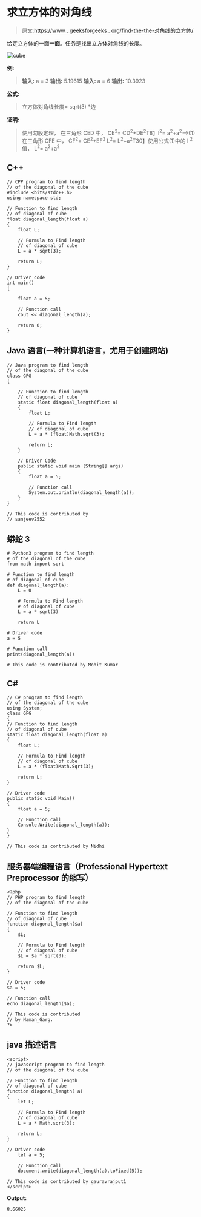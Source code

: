 # 求立方体的对角线

> 原文:[https://www . geeksforgeeks . org/find-the-the-对角线的立方体/](https://www.geeksforgeeks.org/find-the-diagonal-of-the-cube/)

给定立方体的一面**一面**。任务是找出立方体对角线的长度。

![cube](img/68639527b2f06328bd89cf9a57000596.png)

**例:**

> **输入:** a = 3
> **输出:** 5.19615
> **输入:** a = 6
> **输出:** 10.3923

**公式:**

> 立方体对角线长度= sqrt(3) *边

**证明:**

> 使用勾股定理，
> 在三角形 CED 中，
> CE<sup>2</sup>= CD<sup>2</sup>+DE<sup>2</sup>T8】l<sup>2</sup>= a<sup>2</sup>+a<sup>2</sup>—>(1)
> 在三角形 CFE 中，
> CF<sup>2</sup>= CE<sup>2</sup>+EF<sup>2</sup>
> L<sup>2</sup>= L<sup>2</sup>+a<sup>2</sup>T30】使用公式(1)中的 l <sup>2</sup> 值，
> L<sup>2</sup>= a<sup>2</sup>+a<sup>2</sup>

## C++

```
// CPP program to find length
// of the diagonal of the cube
#include <bits/stdc++.h>
using namespace std;

// Function to find length
// of diagonal of cube
float diagonal_length(float a)
{
    float L;

    // Formula to Find length
    // of diagonal of cube
    L = a * sqrt(3);

    return L;
}

// Driver code
int main()
{

    float a = 5;

    // Function call
    cout << diagonal_length(a);

    return 0;
}
```

## Java 语言(一种计算机语言，尤用于创建网站)

```
// Java program to find length
// of the diagonal of the cube
class GFG
{

    // Function to find length
    // of diagonal of cube
    static float diagonal_length(float a)
    {
        float L;

        // Formula to Find length
        // of diagonal of cube
        L = a * (float)Math.sqrt(3);

        return L;
    }

    // Driver Code
    public static void main (String[] args)
    {
        float a = 5;

        // Function call
        System.out.println(diagonal_length(a));
    }
}

// This code is contributed by
// sanjeev2552
```

## 蟒蛇 3

```
# Python3 program to find length
# of the diagonal of the cube
from math import sqrt

# Function to find length
# of diagonal of cube
def diagonal_length(a):
    L = 0

    # Formula to Find length
    # of diagonal of cube
    L = a * sqrt(3)

    return L

# Driver code
a = 5

# Function call
print(diagonal_length(a))

# This code is contributed by Mohit Kumar
```

## C#

```
// C# program to find length
// of the diagonal of the cube
using System;
class GFG
{
// Function to find length
// of diagonal of cube
static float diagonal_length(float a)
{
    float L;

    // Formula to Find length
    // of diagonal of cube
    L = a * (float)Math.Sqrt(3);

    return L;
}

// Driver code
public static void Main()
{
    float a = 5;

    // Function call
    Console.Write(diagonal_length(a));
}
}

// This code is contributed by Nidhi
```

## 服务器端编程语言（Professional Hypertext Preprocessor 的缩写）

```
<?php
// PHP program to find length
// of the diagonal of the cube

// Function to find length
// of diagonal of cube
function diagonal_length($a)
{
    $L;

    // Formula to Find length
    // of diagonal of cube
    $L = $a * sqrt(3);

    return $L;
}

// Driver code
$a = 5;

// Function call
echo diagonal_length($a);

// This code is contributed
// by Naman_Garg.
?>
```

## java 描述语言

```
<script>
// javascript program to find length
// of the diagonal of the cube

// Function to find length
// of diagonal of cube
function diagonal_length( a)
{
    let L;

    // Formula to Find length
    // of diagonal of cube
    L = a * Math.sqrt(3);

    return L;
}

// Driver code
    let a = 5;

    // Function call
    document.write(diagonal_length(a).toFixed(5));

// This code is contributed by gauravrajput1
</script>
```

**Output:** 

```
8.66025
```